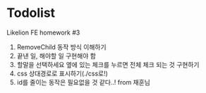 # Todolist
Likelion FE homework #3

1. RemoveChild 동작 방식 이해하기
2. 끝낸 일, 해야할 일 구현해야 함
3. 할말을 선택하세요 옆에 있는 체크를 누르면 전체 체크 되는 것 구현하기
4. css 상대경로로 표시하기(./css로!)
5. id를 줄이는 동작은 필요없을 것 같다..!
from 재훈님
